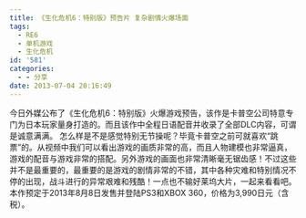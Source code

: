 ```yaml
---
title: 《生化危机6：特别版》预告片 复杂剧情火爆场面
tags:
  - RE6
  - 单机游戏
  - 生化危机
id: '581'
categories:
  - - 分享
date: 2013-07-04 20:16:49
---
```


今日外媒公布了《生化危机6：特别版》火爆游戏预告，该作是卡普空公司特意专门为日本玩家量身打造的。而且该作中全程日语配音并收录了全部DLC内容，可谓是诚意满满。 怎么样是不是感觉特别无节操呢？毕竟卡普空之前可就喜欢“跳票”的。从视频中我们可以看出游戏的画质非常的高，而且人物建模也非常逼真，游戏的配音与游戏非常的搭配。另外游戏的画面也非常清晰毫无锯齿感！不过这些并不是最重要的，最重要的是游戏的剧情非常的不错，其中各种灾难和特别情况不停的出现，战斗进行的异常艰难和残酷！一点也不输好莱坞大片，一起来看看吧。  本作预定于2013年8月8日发售并登陆PS3和XBOX 360，价格为3,990日元（含税）。